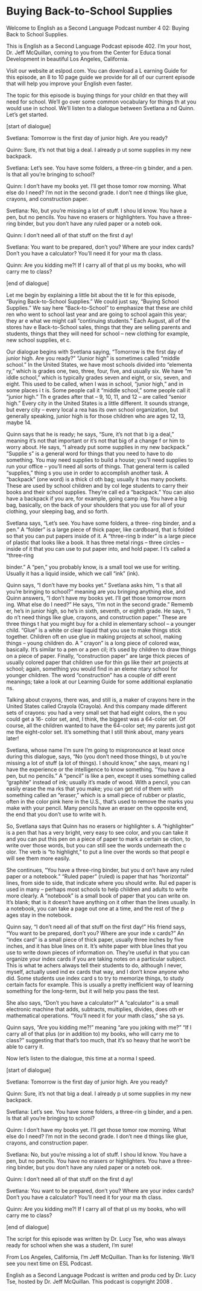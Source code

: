 # Buying Back-to-School Supplies

Welcome to English as a Second Language Podcast number 4 02: Buying Back to School Supplies. 

This is English as a Second Language Podcast episode 402.  I’m your host, Dr. Jeff McQuillan, coming to you from the Center for Educa tional Development in beautiful Los Angeles, California. 

Visit our website at eslpod.com.  You can download a L earning Guide for this episode, an 8 to 10 page guide we provide for all of our current episode that will help you improve your English even faster. 

The topic for this episode is buying things for your childr en that they will need for school.  We’ll go over some common vocabulary for things th at you would use in school.  We’ll listen to a dialogue between Svetlana a nd Quinn.  Let’s get started. 

[start of dialogue] 

Svetlana:  Tomorrow is the first day of junior high.  Are you ready? 

Quinn:  Sure, it’s not that big a deal.  I already p ut some supplies in my new backpack. 

Svetlana:  Let’s see.  You have some folders, a three-rin g binder, and a pen.  Is that all you’re bringing to school? 

Quinn:  I don’t have my books yet.  I’ll get those tomor row morning.  What else do I need?  I’m not in the second grade.  I don’t nee d things like glue, crayons, and construction paper. 

Svetlana:  No, but you’re missing a lot of stuff.  I shou ld know.  You have a pen, but no pencils.  You have no erasers or highlighters.  You have a three-ring binder, but you don’t have any ruled paper or a noteb ook.   

Quinn:  I don’t need all of that stuff on the first d ay! 

Svetlana:  You want to be prepared, don’t you?  Where  are your index cards? Don’t you have a calculator?  You’ll need it for your ma th class. 

Quinn:  Are you kidding me?!  If I carry all of that pl us my books, who will carry me to class?  

 [end of dialogue] 

Let me begin by explaining a little bit about the tit le for this episode, “Buying Back-to-School Supplies.”  We could just say, “Buying School Supplies.”  We say here “Back-to-School” to emphasize that these are child ren who went to school last year and are going to school again this year; they ar e what we might call “continuing students.”  Each August, all of the stores hav e Back-to-School sales, things that they are selling parents and students, things that they will need for school – new clothing for example, new school supplies, et c. 

Our dialogue begins with Svetlana saying, “Tomorrow is the first day of junior high.  Are you ready?”  “Junior high” is sometimes called “middle school.”  In the United States, we have most schools divided into “elementa ry,” which is grades one, two, three, four, five, and usually six.  We have “m iddle school,” which is typically grades seven and eight, or six, seven, and eight.   This used to be called, when I was in school, “junior high,” and in some places i t is.  Some people call it “middle school,” some people call it “junior high.”  Th e grades after that – 9, 10, 11, and 12 – are called “senior high.”  Every city in the  United States is a little different.  It sounds strange, but every city – every local a rea has its own school organization, but generally speaking, junior high is for  those children who are ages 12, 13, maybe 14. 

Quinn says that he is ready; he says, “Sure, it’s not that b ig a deal,” meaning it’s not that important or it’s not that big of a change f or him to worry about.  He says, “I already put some supplies in my new backpack.”  “Supplie s” is a general word for things that you need to have to do something.  You  may need supplies to build a house; you’ll need supplies to run your office – you’ll need all sorts of things.  That general term is called “supplies,” thing s you use in order to accomplish another task.  A “backpack” (one word) is a thick cl oth bag; usually it has many pockets.  These are used by school children and by col lege students to carry their books and their school supplies.  They’re call ed a “backpack.”  You can also have a backpack if you are, for example, going camp ing.  You have a big bag, basically, on the back of your shoulders that you use for all of your clothing, your sleeping bag, and so forth. 

Svetlana says, “Let’s see.  You have some folders, a three- ring binder, and a pen.”  A “folder” is a large piece of thick paper, like  cardboard, that is folded so that you can put papers inside of it.  A “three-ring b inder” is a large piece of plastic that looks like a book.  It has three metal rings – three circles – inside of it that you can use to put paper into, and hold paper.  I t’s called a “three-ring  

 binder.”  A “pen,” you probably know, is a small tool we  use for writing.  Usually it has a liquid inside, which we call “ink” (ink). 

Quinn says, “I don’t have my books yet.”  Svetlana asks him, “I s that all you’re bringing to school?” meaning are you bringing anything else, and Quinn answers, “I don’t have my books yet.  I’ll get those tomorrow morn ing.  What else do I need?”  He says, “I’m not in the second grade.”  Rememb er, he’s in junior high, so he’s in sixth, seventh, or eighth grade.  He says, “I do n’t need things like glue, crayons, and construction paper.”  These are three things t hat you might buy for a child in elementary school – a younger child.  “Glue” is a white or clear liquid that you use to make things stick together.  Children oft en use glue in making projects at school, making things – young children do.  A “ crayon” is a long piece of colored wax, basically.  It’s similar to a pen or a pen cil; it’s used by children to draw things on a piece of paper.  Finally, “construction paper” are large thick pieces of usually colored paper that children use for thin gs like their art projects at school; again, something you would find in an eleme ntary school for younger children.  The word “construction” has a couple of diff erent meanings; take a look at our Learning Guide for some additional explanatio ns. 

Talking about crayons, there was, and still is, a maker of crayons here in the United States called Crayola (Crayola).  And this company made different sets of crayons: you had a very small set that had eight colors, the n you could get a 16- color set, and, I think, the biggest was a 64-color set.  Of course, all the children wanted to have the 64-color set; my parents just got me the eight-color set.  It’s something that I still think about, many years later! 

Svetlana, whose name I’m sure I’m going to mispronounce at least once during this dialogue, says, “No (you don’t need those things), b ut you’re missing a lot of stuff (a lot of things).  I should know,” she says, meani ng I have the experience or the intelligence to know something.  “You have a pen,  but no pencils.”  A “pencil” is like a pen, except it uses something called “graphite”  instead of ink; usually it’s made of wood.  With a pencil, you can easily erase the ma rks that you make; you can get rid of them with something called an “eraser,” which is a small piece of rubber or plastic, often in the color pink here in the U.S., that’s used to remove the marks you make with your pencil.  Many pencils have an eraser on the opposite end, the end that you don’t use to write wit h. 

So, Svetlana says that Quinn has no erasers or highlighter s.  A “highlighter” is a pen that has a very bright, very easy to see color, and you can take it and you can put this pen on a piece of paper to mark a certain se ction, to write over those words, but you can still see the words underneath the c olor.  The verb is “to highlight,” to put a line over the words so that peopl e will see them more easily.  

 She continues, “You have a three-ring binder, but you d on’t have any ruled paper or a notebook.”  “Ruled paper” (ruled) is paper that has “horizontal” lines, from side to side, that indicate where you should write.  Rul ed paper is used in many – perhaps most schools to help children and adults to write more clearly.  A “notebook” is a small book of paper that you can write  on.  It’s blank; that is it doesn’t have anything on it other than the lines usually.   In a notebook, you can take a page out one at a time, and the rest of the p ages stay in the notebook. 

Quinn say, “I don’t need all of that stuff on the first  day!”  His friend says, “You want to be prepared, don’t you?  Where are your inde x cards?”  An “index card” is a small piece of thick paper, usually three inches by five inches, and it has blue lines on it.  It’s white paper with blue lines that you  use to write down pieces of information on.  They’re useful in that you can organize  your index cards if you are taking notes on a particular subject.  This is what te achers always tell their students to do, although I never, myself, actually used ind ex cards that way, and I don’t know anyone who did.  Some students use index card s to try to memorize things, to study certain facts for example.  This is usually a pretty inefficient way of learning something for the long-term, but it will  help you pass the test. 

She also says, “Don’t you have a calculator?”  A “calculator”  is a small electronic machine that adds, subtracts, multiplies, divides, does oth er mathematical operations.  “You’ll need it for your math class,” she sa ys. 

Quinn says, “Are you kidding me?!” meaning “are you joking  with me?”  “If I carry all of that plus (or in addition to) my books, who will  carry me  to class?” suggesting that that’s too much, that it’s so heavy that he  won’t be able to carry it. 

Now let’s listen to the dialogue, this time at a norma l speed. 

[start of dialogue] 

Svetlana:  Tomorrow is the first day of junior high.  Are you ready? 

Quinn:  Sure, it’s not that big a deal.  I already p ut some supplies in my new backpack. 

Svetlana:  Let’s see.  You have some folders, a three-rin g binder, and a pen.  Is that all you’re bringing to school? 

 Quinn:  I don’t have my books yet.  I’ll get those tomor row morning.  What else do I need?  I’m not in the second grade.  I don’t nee d things like glue, crayons, and construction paper. 

Svetlana:  No, but you’re missing a lot of stuff.  I shou ld know.  You have a pen, but no pencils.  You have no erasers or highlighters.  You have a three-ring binder, but you don’t have any ruled paper or a noteb ook.   

Quinn:  I don’t need all of that stuff on the first d ay! 

Svetlana:  You want to be prepared, don’t you?  Where  are your index cards? Don’t you have a calculator?  You’ll need it for your ma th class. 

Quinn:  Are you kidding me?!  If I carry all of that pl us my books, who will carry me to class? 

[end of dialogue] 

The script for this episode was written by Dr. Lucy Tse, who  was always ready for school when she was a student, I’m sure!   

From Los Angeles, California, I’m Jeff McQuillan.  Than ks for listening.  We’ll see you next time on ESL Podcast. 

English as a Second Language Podcast is written and produ ced by Dr. Lucy Tse, hosted by Dr. Jeff McQuillan.  This podcast is copyright 2008 .

